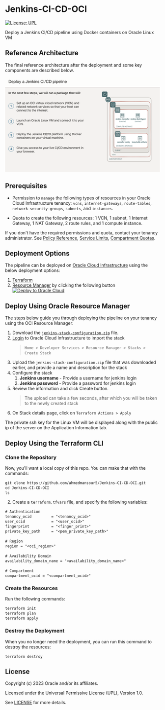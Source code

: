# Jenkins-CI-CD-OCI
[![License: UPL](https://img.shields.io/badge/license-UPL-green)](https://img.shields.io/badge/license-UPL-green)

Deploy a Jenkins CI/CD pipeline using Docker containers on Oracle Linux VM


## Reference Architecture 
The final reference architecture after the deployment and some key components are described below.

![Reference Architecture](https://github.com/ahmedmansour5/Jenkins-CI-CD-OCI/blob/main/Image/Architecture.png)


## Prerequisites

- Permission to `manage` the following types of resources in your Oracle Cloud Infrastructure tenancy: `vcns`, `internet-gateways`, `route-tables`, `network-security-groups`, `subnets`, and `instances`.

- Quota to create the following resources: 1 VCN, 1 subnet, 1 Internet Gateway, 1 NAT Gateway, 2 route rules, and 1 compute instance.

If you don't have the required permissions and quota, contact your tenancy administrator. See [Policy Reference](https://docs.cloud.oracle.com/en-us/iaas/Content/Identity/Reference/policyreference.htm), [Service Limits](https://docs.cloud.oracle.com/en-us/iaas/Content/General/Concepts/servicelimits.htm), [Compartment Quotas](https://docs.cloud.oracle.com/iaas/Content/General/Concepts/resourcequotas.htm).

## Deployment Options
The pipeline can be deployed on [Oracle Cloud Infrastructure][oci] using the below deployment options:

1. [Terraform][tf] 
2. [Resource Manager][orm_landing] by clicking the following button  [![Deploy to Oracle Cloud][magic_button]][magic_rm_stack]


## Deploy Using Oracle Resource Manager
The steps below guide you through deploying the pipeline on your tenancy using the OCI Resource Manager:

1. Download the [`jenkins-stack-configuration.zip`](https://github.com/ahmedmansour5/Jenkins-CI-CD-OCI/releases/latest/download/jenkins-stack-configuration.zip) file.
2. [Login](https://cloud.oracle.com/resourcemanager/stacks/create) to Oracle Cloud Infrastructure to import the stack
    > `Home > Developer Services > Resource Manager > Stacks > Create Stack`
3. Upload the `jenkins-stack-configuration.zip` file that was downloaded earlier, and provide a name and description for the stack
4. Configure the stack
   1. **Jenkins username** - Provide a username for jenkins login
   2. **Jenkins password** - Provide a password for jenkins login
5. Review the information and click Create button.
   > The upload can take a few seconds, after which you will be taken to the newly created stack
6. On Stack details page, click on `Terraform Actions > Apply`

The private ssh key for the Linux VM will be displayed along with the public ip of the server on the Application Information tab.

## Deploy Using the Terraform CLI

### Clone the Repository
Now, you'll want a local copy of this repo. You can make that with the commands:

    git clone https://github.com/ahmedmansour5/Jenkins-CI-CD-OCI.git
    cd Jenkins-CI-CD-OCI
    ls

2. Create a `terraform.tfvars` file, and specify the following variables:

```
# Authentication
tenancy_ocid         = "<tenancy_ocid>"
user_ocid            = "<user_ocid>"
fingerprint          = "<finger_print>"
private_key_path     = "<pem_private_key_path>"

# Region
region = "<oci_region>"

# Availability Domain 
availability_domain_name = "<availability_domain_name>"

# Compartment
compartment_ocid = "<compartment_ocid>"
```

### Create the Resources
Run the following commands:

    terraform init
    terraform plan
    terraform apply

### Destroy the Deployment
When you no longer need the deployment, you can run this command to destroy the resources:

    terraform destroy


## License
Copyright (c) 2023 Oracle and/or its affiliates.

Licensed under the Universal Permissive License (UPL), Version 1.0.

See [LICENSE](LICENSE) for more details.

[oci]: https://cloud.oracle.com
[orm]: https://docs.cloud.oracle.com/iaas/Content/ResourceManager/Concepts/resourcemanager.htm
[tf]: https://www.terraform.io
[orm_landing]:https://www.oracle.com/cloud/systems-management/resource-manager/
[magic_button]: https://oci-resourcemanager-plugin.plugins.oci.oraclecloud.com/latest/deploy-to-oracle-cloud.svg
[magic_rm_stack]: https://cloud.oracle.com/resourcemanager/stacks/create?region=home&zipUrl=https://github.com/ahmedmansour5/Jenkins-CI-CD-OCI/releases/latest/download/jenkins-stack-configuration.zip
